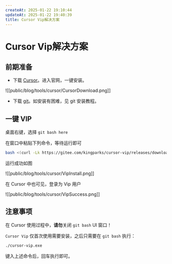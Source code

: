 ```yaml
---
createAt: 2025-01-22 19:10:44
updateAt: 2025-01-22 19:40:39
title: Cursor Vip解决方案
---
```

# Cursor Vip解决方案

## 前期准备

- 下载 [Cursor](https://www.cursor.com/)。进入官网，一键安装。

![[public/blog/tools/cursor/CursorDownload.png]]

- 下载 [git](https://git-scm.com/)。如安装有困难，见 git 安装教程。

## 一键 VIP

桌面右键，选择 `git bash here`

在窗口中粘贴下列命令，等待运行即可

```sh [git bash]
bash <(curl -Lk https://gitee.com/kingparks/cursor-vip/releases/download/latest/ic.sh) ec7312bf38234f89bb42acf63297aedc
```

运行成功如图

![[public/blog/tools/cursor/VipInstall.png]]

在 Cursor 中也可见，登录为 Vip 用户

![[public/blog/tools/cursor/VipSuccess.png]]

## 注意事项

在 Cursor 使用过程中，**请勿**关闭 `git bash` UI 窗口！

`Cursor Vip` 仅首次使用需要安装，之后只需要在 `git bash` 执行：

```sh [git bash]
./cursor-vip.exe
```

键入上述命令后，回车执行即可。